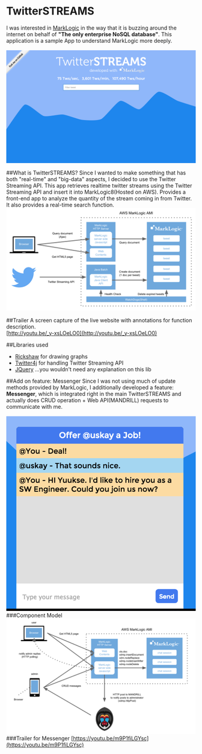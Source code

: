 # TwitterSTREAMS
I was interested in [MarkLogic](http://jp.marklogic.com/) in the way that it is buzzing around the internet on behalf of **"The only enterprise NoSQL database"**. This application is a sample App to understand MarkLogic more deeply.<br><br>
![tw_img](https://raw.githubusercontent.com/uskay/TwitterStreams4MarkLogic/master/WebContent/img/tw_img.png)

##What is TwitterSTREAMS?
Since I wanted to make something that has both "real-time" and "big-data" aspects, I decided to use the Twitter Streaming API. This app retrieves realtime twitter streams using the Twitter Streaming API and insert it into MarkLogic8(Hosted on AWS). Provides a front-end app to analyze the quantity of the stream coming in from Twitter. It also provides a real-time search function.
![tw_model](https://raw.githubusercontent.com/uskay/TwitterStreams4MarkLogic/master/WebContent/img/tw_model.png)

##Trailer
A screen capture of the live website with annotations for function description.<br>
[http://youtu.be/_y-xsLOeLO0](http://youtu.be/_y-xsLOeLO0)

##Libraries used
- [Rickshaw](http://code.shutterstock.com/rickshaw/) for drawing graphs
- [Twitter4j](http://twitter4j.org/en/index.html) for handling Twitter Streaming API
- [JQuery](https://jquery.com/) ...you wouldn't need any explanation on this lib

##Add on feature: Messenger
Since I was not using much of update methods provided by MarkLogic, I additionally developed a feature: **Messenger**, which is integrated right in the main TwitterSTREAMS and actually does CRUD operation + Web API(MANDRILL) requests to communicate with me.<br><br>
![messenger_img](https://raw.githubusercontent.com/uskay/TwitterStreams4MarkLogic/master/WebContent/img/messenger_img.png)
###Component Model
![messenger](https://raw.githubusercontent.com/uskay/TwitterStreams4MarkLogic/master/WebContent/img/messenger.png)
###Trailer for Messenger
[https://youtu.be/m9P1fiLGYsc](https://youtu.be/m9P1fiLGYsc)
